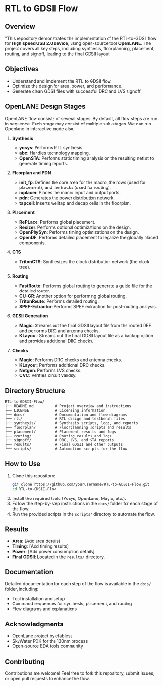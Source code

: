 # RTL to GDSII Flow

## Overview
"This repository demonstrates the implementation of the RTL-to-GDSII flow for **High speed USB 2.0 device**, using open-source tool **OpenLANE**. The project covers all key steps, including synthesis, floorplanning, placement, routing, and signoff, leading to the final GDSII layout.

## Objectives
- Understand and implement the RTL to GDSII flow.
- Optimize the design for area, power, and performance.
- Generate clean GDSII files with successful DRC and LVS signoff.

  
## OpenLANE Design Stages

OpenLANE flow consists of several stages. By default, all flow steps are run in sequence. Each stage may consist of multiple sub-stages. We can run Openlane in interactive mode also.

1. **Synthesis**
    - **yosys**: Performs RTL synthesis.
    - **abc**: Handles technology mapping.
    - **OpenSTA**: Performs static timing analysis on the resulting netlist to generate timing reports.

2. **Floorplan and PDN**
    - **init_fp**: Defines the core area for the macro, the rows (used for placement), and the tracks (used for routing).
    - **ioplacer**: Places the macro input and output ports.
    - **pdn**: Generates the power distribution network.
    - **tapcell**: Inserts welltap and decap cells in the floorplan.

3. **Placement**
    - **RePLace**: Performs global placement.
    - **Resizer**: Performs optional optimizations on the design.
    - **OpenPhySyn**: Performs timing optimizations on the design.
    - **OpenDP**: Performs detailed placement to legalize the globally placed components.

4. **CTS**
    - **TritonCTS**: Synthesizes the clock distribution network (the clock tree).

5. **Routing**
    - **FastRoute**: Performs global routing to generate a guide file for the detailed router.
    - **CU-GR**: Another option for performing global routing.
    - **TritonRoute**: Performs detailed routing.
    - **SPEF-Extractor**: Performs SPEF extraction for post-routing analysis.

6. **GDSII Generation**
    - **Magic**: Streams out the final GDSII layout file from the routed DEF and performs DRC and antenna checks.
    - **KLayout**: Streams out the final GDSII layout file as a backup option and provides additional DRC checks.

7. **Checks**
    - **Magic**: Performs DRC checks and antenna checks.
    - **KLayout**: Performs additional DRC checks.
    - **Netgen**: Performs LVS checks.
    - **CVC**: Verifies circuit validity.


## Directory Structure
```
RTL-to-GDSII-Flow/
├── README.md          # Project overview and instructions
├── LICENSE            # Licensing information
├── docs/              # Documentation and flow diagrams
├── rtl/               # RTL design and testbench files
├── synthesis/         # Synthesis scripts, logs, and reports
├── floorplan/         # Floorplanning scripts and results
├── placement/         # Placement results and logs
├── routing/           # Routing results and logs
├── signoff/           # DRC, LVS, and STA reports
├── results/           # Final GDSII and other outputs
└── scripts/           # Automation scripts for the flow
```


## How to Use
1. Clone this repository:
   ```bash
   git clone https://github.com/yourusername/RTL-to-GDSII-Flow.git
   cd RTL-to-GDSII-Flow
   ```
2. Install the required tools (Yosys, OpenLane, Magic, etc.).
3. Follow the step-by-step instructions in the `docs/` folder for each stage of the flow.
4. Run the provided scripts in the `scripts/` directory to automate the flow.

## Results
- **Area**: [Add area details]
- **Timing**: [Add timing results]
- **Power**: [Add power consumption details]
- **Final GDSII**: Located in the `results/` directory.

## Documentation
Detailed documentation for each step of the flow is available in the `docs/` folder, including:
- Tool installation and setup
- Command sequences for synthesis, placement, and routing
- Flow diagrams and explanations

## Acknowledgments
- OpenLane project by efabless
- SkyWater PDK for the 130nm process
- Open-source EDA tools community

## Contributing
Contributions are welcome! Feel free to fork this repository, submit issues, or open pull requests to enhance the flow.

